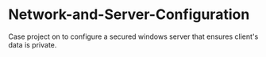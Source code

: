 # Network-and-Server-Configuration
Case project on to configure a secured windows server that ensures client's data is private.
